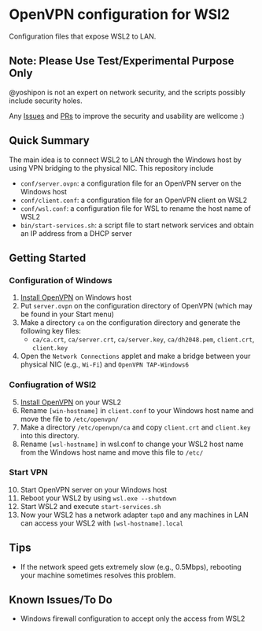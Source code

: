 # OpenVPN configuration for WSl2
Configuration files that expose WSL2 to LAN.

## Note: Please Use Test/Experimental Purpose Only
@yoshipon is not an expert on network security, and the scripts possibly include security holes.

Any [Issues](https://github.com/yoshipon/wsl-openvpn/issues) and [PRs](https://github.com/yoshipon/wsl-openvpn/pulls) to improve the security and usability are wellcome :)

## Quick Summary
The main idea is to connect WSL2 to LAN through the Windows host by using VPN bridging to the physical NIC.
This repository include
* `conf/server.ovpn`: a configuration file for an OpenVPN server on the Windows host
* `conf/client.conf`: a configuration file for an OpenVPN client on WSL2
* `conf/wsl.conf`: a configuration file for WSL to rename the host name of WSL2
* `bin/start-services.sh`: a script file to start network services and obtain an IP address from a DHCP server

## Getting Started
### Configuration of Windows
1. [Install OpenVPN](https://openvpn.net/community-downloads-2/) on Windows host
2. Put `server.ovpn` on the configuration directory of OpenVPN (which may be found in your Start menu)
3. Make a directory `ca` on the configuration directory and generate the following key files:
   * `ca/ca.crt`, `ca/server.crt`, `ca/server.key`, `ca/dh2048.pem`, `client.crt`, `client.key`
4. Open the `Network Connections` applet and make a bridge between your physical NIC (e.g., `Wi-Fi`) and `OpenVPN TAP-Windows6`
### Confiugration of WSl2
5. [Install OpenVPN](https://community.openvpn.net/openvpn/wiki/OpenvpnSoftwareRepos) on your WSL2
6. Rename `[win-hostname]` in `client.conf` to your Windows host name and move the file to `/etc/openvpn/`
7. Make a directory `/etc/openvpn/ca` and copy `client.crt` and `client.key` into this directory.
8. Rename `[wsl-hostname]` in wsl.conf to change your WSL2 host name from the Windows host name and move this file to `/etc/`
### Start VPN
10. Start OpenVPN server on your Windows host
9. Reboot your WSL2 by using `wsl.exe --shutdown`
11. Start WSL2 and execute `start-services.sh`
12. Now your WSL2 has a network adapter `tap0` and any machines in LAN can access your WSL2 with `[wsl-hostname].local`

## Tips
* If the network speed gets extremely slow (e.g., 0.5Mbps), rebooting your machine sometimes resolves this problem.

## Known Issues/To Do
* Windows firewall configuration to accept only the access from WSL2

